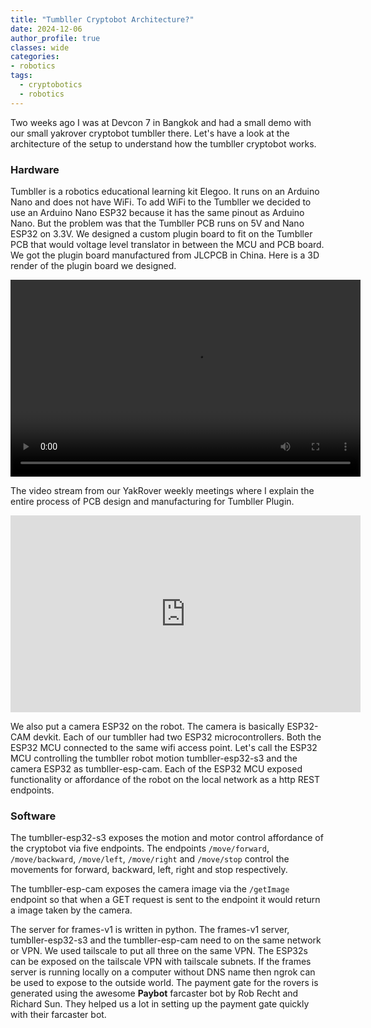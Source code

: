 ```yaml
---
title: "Tumbller Cryptobot Architecture?"
date: 2024-12-06
author_profile: true
classes: wide
categories:
- robotics
tags:
  - cryptobotics
  - robotics
---
```


Two weeks ago I was at Devcon 7 in Bangkok and had a small demo with our small yakrover cryptobot tumbller there. Let's have a look at the architecture of the setup to understand how the tumbller cryptobot works.

### Hardware 

Tumbller is a robotics educational learning kit Elegoo. It runs on an Arduino Nano and does not have WiFi. To add WiFi to the Tumbller we decided to use an Arduino Nano ESP32 because it has the same pinout as Arduino Nano. But the problem was that the Tumbller PCB runs on 5V and Nano ESP32 on 3.3V. We designed a custom plugin board to fit on the Tumbller PCB that would voltage level translator in between the MCU and PCB board. We got the plugin board manufactured from JLCPCB in China. Here is a 3D render of the plugin board we designed.

<video width="560" height="315" controls>
  <source src="/assets/videos/2024-11-29-cyptobot-tumbler-plugin.mp4" type="video/mp4">
  Your browser does not support the video tag.
</video>

The video stream from our YakRover weekly meetings where I explain the entire process of PCB design and manufacturing for Tumbller Plugin.

<iframe width="560" height="315" src="https://www.youtube.com/live/7VkJM0gVBCo?feature=shared&t=105" frameborder="0" allow="accelerometer; autoplay; encrypted-media; gyroscope; picture-in-picture" allowfullscreen></iframe>


We also put a camera ESP32 on the robot. The camera is basically ESP32-CAM devkit. Each of our tumbller had two ESP32 microcontrollers. Both the ESP32 MCU connected to the same wifi access point. Let's call the ESP32 MCU controlling the tumbller robot motion tumbller-esp32-s3 and the camera ESP32 as tumbller-esp-cam. Each of the ESP32 MCU exposed functionality or affordance of the robot on the local network as a http REST endpoints.


### Software



The tumbller-esp32-s3 exposes the motion and motor control affordance of the cryptobot via five endpoints. The endpoints `/move/forward`, `/move/backward`, `/move/left`, `/move/right` and `/move/stop` control the movements for forward, backward, left, right and stop respectively.

The tumbller-esp-cam exposes the camera image via the `/getImage` endpoint so that when a GET request is sent to the endpoint it would return a image taken by the camera. 

The server for frames-v1 is written in python. The frames-v1 server, tumbller-esp32-s3 and the tumbller-esp-cam need to on the same network or VPN. We used tailscale to put all three on the same VPN. The ESP32s can be exposed on the tailscale VPN with tailscale subnets. If the frames server is running locally on a computer without DNS name then ngrok can be used to expose to the outside world. The payment gate for the rovers is generated using the awesome __Paybot__ farcaster bot by Rob Recht and Richard Sun. They helped us a lot in setting up the payment gate quickly with their farcaster bot. 